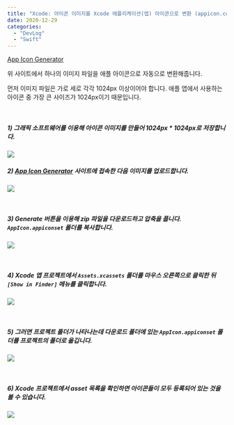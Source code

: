 ```yaml
---
title: "Xcode: 아이콘 이미지를 Xcode 애플리케이션(앱) 아이콘으로 변환 (appicon.co 이용)"
date: 2020-12-29
categories: 
  - "DevLog"
  - "Swift"
---
```


[App Icon Generator](https://appicon.co/)

위 사이트에서 하나의 이미지 파일을 애플 아이콘으로 자동으로 변환해줍니다.

먼저 이미지 파일은 가로 세로 각각 1024px 이상이어야 합니다. 애플 앱에서 사용하는 아이콘 중 가장 큰 사이즈가 1024px이기 때문입니다.

 

##### **1) 그래픽 소프트웨어를 이용해 아이콘 이미지를 만들어 1024px \* 1024px로 저장합니다.**

![](./assets/img/wp-content/uploads/2020/12/스크린샷-2020-12-29-오후-8.55.26.png)

##### **2) [App Icon Generator](https://appicon.co/) 사이트에 접속한 다음 이미지를 업로드합니다.**

![](./assets/img/wp-content/uploads/2020/12/스크린샷-2020-12-29-오후-8.56.49.png)

 

##### **3) Generate 버튼을 이용해 zip 파일을 다운로드하고 압축을 풉니다. `AppIcon.appiconset` 폴더를 복사합니다.**

![](./assets/img/wp-content/uploads/2020/12/스크린샷-2020-12-29-오후-8.59.45.png)

 

##### **4) Xcode 앱 프로젝트에서 `Assets.xcassets` 폴더를 마우스 오른쪽으로 클릭한 뒤 `[Show in Finder]` 메뉴를 클릭합니다.**

![](./assets/img/wp-content/uploads/2020/12/스크린샷-2020-12-29-오후-9.00.44.png)

 

##### **5) 그러면 프로젝트 폴더가 나타나는데 다운로드 폴더에 있는 `AppIcon.appiconset` 폴더를 프로젝트의 폴더로 옮깁니다.**

![](./assets/img/wp-content/uploads/2020/12/스크린샷-2020-12-29-오후-9.03.40.png)

 

##### **6) Xcode 프로젝트에서 asset 목록을 확인하면 아이콘들이 모두 등록되어 있는 것을 볼 수 있습니다.**

![](./assets/img/wp-content/uploads/2020/12/스크린샷-2020-12-29-오후-9.06.54.jpg)
